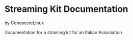 # Streaming Kit Documentation
by ConoscereLinux

Documentation for a straming kit for an Italian Association
